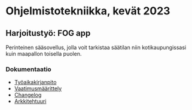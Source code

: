 # Ohjelmistotekniikka, kevät 2023

## Harjoitustyö: FOG app

Perinteinen sääsovellus, jolla voit tarkistaa säätilan niin kotikaupungissasi kuin maapallon toisella puolen.

### Dokumentaatio

- [Työaikakirjanpito](https://github.com/stalola/ot-harjoitustyo/blob/main/fogapp/dokumentaatio/tuntikirjanpito.md)
- [Vaatimusmäärittely](https://github.com/stalola/ot-harjoitustyo/blob/main/fogapp/dokumentaatio/vaatimusmaarittely.md)
- [Changelog](https://github.com/stalola/ot-harjoitustyo/blob/main/fogapp/dokumentaatio/changelog.md)
- [Arkkitehtuuri](https://github.com/stalola/ot-harjoitustyo/blob/main/fogapp/dokumentaatio/arkkitehtuuri.md)
